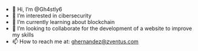 - 👋 Hi, I’m @Gh4stly6
- 👀 I’m interested in cibersecurity
- 🌱 I’m currently learning about blockchain
- 💞️ I’m looking to collaborate for the development of a website to improve my skills
- 📫 How to reach me at: ghernandez@zventus.com

<!---
Gh4stly6/Gh4stly6 is a ✨ special ✨ repository because its `README.md` (this file) appears on your GitHub profile.
You can click the Preview link to take a look at your changes.
--->
